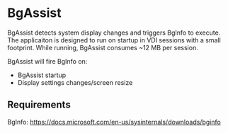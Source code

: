 # BgAssist
BgAssist detects system display changes and triggers BgInfo to execute. The applicaiton is designed to run on startup in VDI sessions with a small footprint. While running, BgAssist consumes ~12 MB per session.

BgAssist will fire BgInfo on:
* BgAssist startup
* Display settings changes/screen resize

## Requirements
BgInfo: https://docs.microsoft.com/en-us/sysinternals/downloads/bginfo

